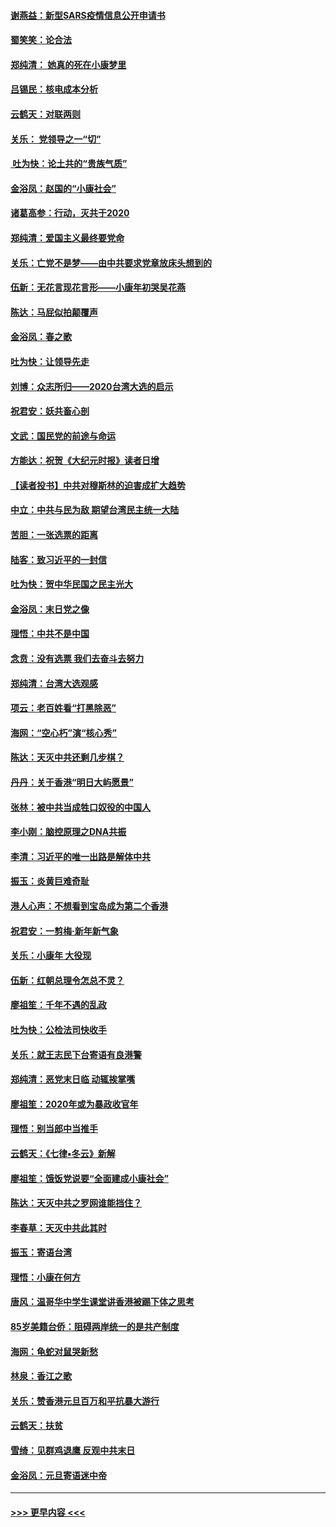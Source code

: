#### [谢燕益：新型SARS疫情信息公开申请书](../pages/nsc993/n11808840.md?t=01211422) 
#### [蜀笑笑：论合法](../pages/nsc993/n11808064.md?t=01211422) 
#### [郑纯清： 她真的死在小康梦里](../pages/nsc993/n11806623.md?t=01211422) 
#### [吕锡民：核电成本分析](../pages/nsc993/n11806284.md?t=01211422) 
#### [云鹤天：对联两则](../pages/nsc993/n11805957.md?t=01211422) 
#### [关乐： 党领导之一“切”](../pages/nsc993/n11804505.md?t=01211422) 
#### [ 吐为快：论土共的“贵族气质”](../pages/nsc993/n11804490.md?t=01211422) 
#### [金浴凤：赵国的“小康社会”](../pages/nsc993/n11804452.md?t=01211422) 
#### [诸葛高参：行动，灭共于2020](../pages/nsc993/n11804120.md?t=01211422) 
#### [郑纯清：爱国主义最终要党命](../pages/nsc993/n11802197.md?t=01211422) 
#### [关乐：亡党不是梦——由中共要求党章放床头想到的](../pages/nsc993/n11802156.md?t=01211422) 
#### [伍新：无花言现花言形——小康年初哭吴花燕](../pages/nsc993/n11800044.md?t=01211422) 
#### [陈达：马屁似拍颠覆声](../pages/nsc993/n11800010.md?t=01211422) 
#### [金浴凤：春之歌](../pages/nsc993/n11797687.md?t=01211422) 
#### [吐为快：让领导先走](../pages/nsc993/n11797512.md?t=01211422) 
#### [刘博：众志所归——2020台湾大选的启示](../pages/nsc993/n11796878.md?t=01211422) 
#### [祝君安：妖共畜心剖](../pages/nsc993/n11794273.md?t=01211422) 
#### [文武：国民党的前途与命运](../pages/nsc993/n11794198.md?t=01211422) 
#### [方能达：祝贺《大纪元时报》读者日增](../pages/nsc993/n11793807.md?t=01211422) 
#### [【读者投书】中共对穆斯林的迫害成扩大趋势](../pages/nsc993/n11791371.md?t=01211422) 
#### [中立：中共与民为敌 期望台湾民主统一大陆](../pages/nsc993/n11790392.md?t=01211422) 
#### [苦胆：一张选票的距离](../pages/nsc993/n11788914.md?t=01211422) 
#### [陆客：致习近平的一封信](../pages/nsc993/n11788867.md?t=01211422) 
#### [吐为快：贺中华民国之民主光大](../pages/nsc993/n11788618.md?t=01211422) 
#### [金浴凤：末日党之像](../pages/nsc993/n11787475.md?t=01211422) 
#### [理悟：中共不是中国](../pages/nsc993/n11787463.md?t=01211422) 
#### [念贲：没有选票  我们去奋斗去努力](../pages/nsc993/n11787398.md?t=01211422) 
#### [郑纯清：台湾大选观感](../pages/nsc993/n11786210.md?t=01211422) 
#### [项云：老百姓看“打黑除恶”](../pages/nsc993/n11785398.md?t=01211422) 
#### [海网：“空心朽”演“核心秀”](../pages/nsc993/n11783874.md?t=01211422) 
#### [陈达：天灭中共还剩几步棋？](../pages/nsc993/n11783719.md?t=01211422) 
#### [丹丹：关于香港“明日大屿愿景”](../pages/nsc993/n11783273.md?t=01211422) 
#### [张林：被中共当成牲口奴役的中国人](../pages/nsc993/n11782397.md?t=01211422) 
#### [李小刚：脑控原理之DNA共振](../pages/nsc993/n11780962.md?t=01211422) 
#### [李清：习近平的唯一出路是解体中共](../pages/nsc993/n11780866.md?t=01211422) 
#### [振玉：炎黄巨难奇耻](../pages/nsc993/n11779632.md?t=01211422) 
#### [港人心声：不想看到宝岛成为第二个香港](../pages/nsc993/n11778817.md?t=01211422) 
#### [祝君安：一剪梅‧新年新气象](../pages/nsc993/n11776340.md?t=01211422) 
#### [关乐：小康年 大役现](../pages/nsc993/n11774213.md?t=01211422) 
#### [伍新：红朝总理令怎总不灵？](../pages/nsc993/n11770813.md?t=01211422) 
#### [廖祖笙：千年不遇的乱政](../pages/nsc993/n11770373.md?t=01211422) 
#### [吐为快：公检法司快收手](../pages/nsc993/n11770359.md?t=01211422) 
#### [关乐：就王志民下台寄语有良港警](../pages/nsc993/n11769903.md?t=01211422) 
#### [郑纯清：恶党末日临 动辄挨掌嘴](../pages/nsc993/n11769356.md?t=01211422) 
#### [廖祖笙：2020年或为暴政收官年](../pages/nsc993/n11768216.md?t=01211422) 
#### [理悟：别当郎中当推手](../pages/nsc993/n11768243.md?t=01211422) 
#### [云鹤天：《七律▪冬云》新解](../pages/nsc993/n11768204.md?t=01211422) 
#### [廖祖笙：饿饭党说要“全面建成小康社会”](../pages/nsc993/n11767482.md?t=01211422) 
#### [陈达：天灭中共之罗网谁能挡住？](../pages/nsc993/n11767465.md?t=01211422) 
#### [李春草：天灭中共此其时](../pages/nsc993/n11767452.md?t=01211422) 
#### [振玉：寄语台湾](../pages/nsc993/n11767432.md?t=01211422) 
#### [理悟：小康在何方](../pages/nsc993/n11767394.md?t=01211422) 
#### [唐风：温哥华中学生课堂讲香港被踢下体之思考](../pages/nsc993/n11766848.md?t=01211422) 
#### [85岁美籍台侨：阻碍两岸统一的是共产制度](../pages/nsc993/n11765043.md?t=01211422) 
#### [海网：龟蛇对鼠哭新愁](../pages/nsc993/n11764895.md?t=01211422) 
#### [林泉：香江之歌](../pages/nsc993/n11764415.md?t=01211422) 
#### [关乐：赞香港元旦百万和平抗暴大游行](../pages/nsc993/n11764382.md?t=01211422) 
#### [云鹤天：扶贫](../pages/nsc993/n11764245.md?t=01211422) 
#### [雪绮：见群鸡退鹰  反观中共末日](../pages/nsc993/n11762112.md?t=01211422) 
#### [金浴凤：元旦寄语迷中帝](../pages/nsc993/n11761788.md?t=01211422) 

----
#### [ >>> 更早内容 <<< ](../indexes/nsc993-earlier.md)
